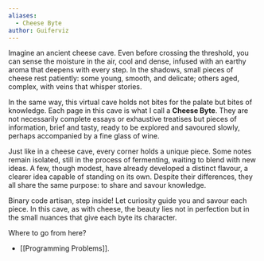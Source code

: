 ```yaml
---
aliases:
  - Cheese Byte
author: Guiferviz
---
```

Imagine an ancient cheese cave. Even before crossing the threshold, you can sense the moisture in the air, cool and dense, infused with an earthy aroma that deepens with every step. In the shadows, small pieces of cheese rest patiently: some young, smooth, and delicate; others aged, complex, with veins that whisper stories.

In the same way, this virtual cave holds not bites for the palate but bites of knowledge. Each page in this cave is what I call a **Cheese Byte**. They are not necessarily complete essays or exhaustive treatises but pieces of information, brief and tasty, ready to be explored and savoured slowly, perhaps accompanied by a fine glass of wine.

Just like in a cheese cave, every corner holds a unique piece. Some notes remain isolated, still in the process of fermenting, waiting to blend with new ideas. A few, though modest, have already developed a distinct flavour, a clearer idea capable of standing on its own. Despite their differences, they all share the same purpose: to share and savour knowledge.

Binary code artisan, step inside! Let curiosity guide you and savour each piece. In this cave, as with cheese, the beauty lies not in perfection but in the small nuances that give each byte its character.

Where to go from here?
* [[Programming Problems]].

<!--
Imagina una antigua cueva de quesos. Antes incluso de cruzar el umbral, percibes la humedad en el aire, fresca y espesa, impregnada de un aroma terroso que se intensifica a cada paso. Entre las sombras, pequeños trozos de queso reposan con paciencia: algunos jóvenes, de textura lisa y delicada, otros añejos y complejos, con vetas que susurran historias.

Del mismo modo, esta caverna virtual alberga no bites para el paladar, sino bites de conocimiento. Cada página de esta caverna es lo que llamo un **Cheese Byte**. No son necesariamente ensayos completos ni tratados exhaustivos, sino pequeños trozos de información, breves pero sabrosos, listos para ser explorados y saboreados con calma, acompañados quizás de un buen vino.

Como en una cueva de quesos, cada rincón guarda una pieza diferente. Algunas notas están aisladas, aún en proceso de fermentación, esperando mezclarse con nuevas ideas. Otras, aunque pequeñas, ya han alcanzado un sabor definido, una idea más sólida, capaz de sostenerse por sí misma. A pesar de sus diferencias, todas comparten un mismo propósito: compartir y saborear el aprendizaje.

Artesano del código binario, ¡adéntrate! Deja que la curiosidad te guíe y saborea cada trozo. En esta caverna, como con el queso, la belleza no está en la perfección, sino en los pequeños matices que aportan carácter a cada byte.
-->